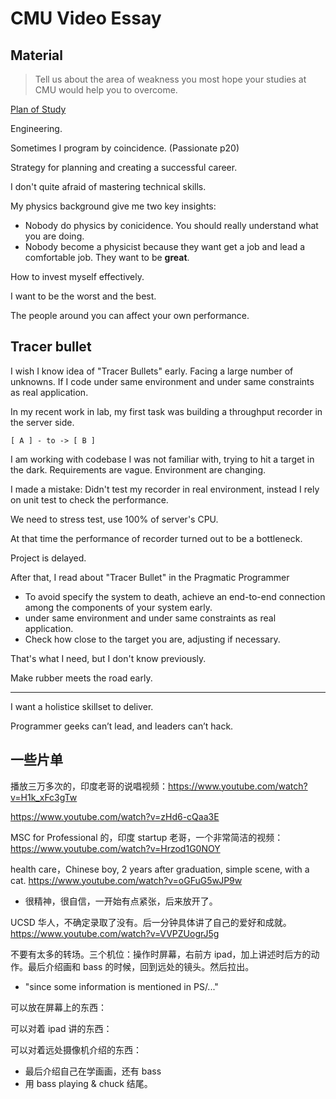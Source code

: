 CMU Video Essay
===============

## Material

> Tell us about the area of weakness you most hope your studies at CMU would help you to overcome.

[Plan of Study](https://mse.isri.cmu.edu/applicants/mse-ap/plan.html)

Engineering.

Sometimes I program by coincidence. (Passionate p20)

Strategy for planning and creating a successful career.

I don't quite afraid of mastering technical skills.

My physics background give me two key insights:
- Nobody do physics by conicidence. You should really understand what you are doing.
- Nobody become a physicist because they want get a job and lead a comfortable job. They want to be **great**.

How to invest myself effectively.

I want to be the worst and the best.

The people around you can affect your own performance.

## Tracer bullet

I wish I know idea of "Tracer Bullets" early. Facing a large number of unknowns. If I code under same environment and under same constraints as real application.


In my recent work in lab, my first task was building a throughput recorder in the server side.

~~~graph-easy --as=boxart
[ A ] - to -> [ B ]
~~~

I am working with codebase I was not familiar with, trying to hit a target in the dark. Requirements are vague. Environment are changing.

I made a mistake: Didn't test my recorder in real environment, instead I rely on unit test to check the performance.

We need to stress test, use 100% of server's CPU.

At that time the performance of recorder turned out to be a bottleneck.

Project is delayed.

After that, I read about "Tracer Bullet" in the Pragmatic Programmer

- To avoid specify the system to death, achieve an end-to-end connection among the components of your system early.
- under same environment and under same constraints as real application.
- Check how close to the target you are, adjusting if necessary.

That's what I need, but I don't know previously.

Make rubber meets the road early.

----

I want a holistice skillset to deliver.

Programmer geeks can’t lead, and leaders can’t hack.
## 一些片单

播放三万多次的，印度老哥的说唱视频：https://www.youtube.com/watch?v=H1k_xFc3gTw

https://www.youtube.com/watch?v=zHd6-cQaa3E

MSC for Professional 的，印度 startup 老哥，一个非常简洁的视频：https://www.youtube.com/watch?v=Hrzod1G0NOY

health care，Chinese boy, 2 years after graduation, simple scene, with a cat. https://www.youtube.com/watch?v=oGFuG5wJP9w
- 很精神，很自信，一开始有点紧张，后来放开了。

UCSD 华人，不确定录取了没有。后一分钟具体讲了自己的爱好和成就。https://www.youtube.com/watch?v=VVPZUogrJ5g

不要有太多的转场。三个机位：操作时屏幕，右前方 ipad，加上讲述时后方的动作。最后介绍画和 bass 的时候，回到远处的镜头。然后拉出。

- "since some information is mentioned in PS/..."

可以放在屏幕上的东西：

可以对着 ipad 讲的东西：

可以对着远处摄像机介绍的东西：
- 最后介绍自己在学画画，还有 bass
- 用 bass playing & chuck 结尾。
<!-- - theremin。 -->